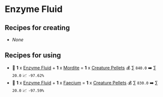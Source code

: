 # Enzyme Fluid

## Recipes for creating

* _None_


## Recipes for using

* 🍳 **1** x [Enzyme Fluid](<Enzyme Fluid.md>) + **1** x [Mordite](<Mordite.md>) = **1** x [Creature Pellets](<Creature Pellets.md>) 💰 ∑ `840.0` ➡️ ∑ `20.0` 📈 `-97.62%`
* 🍳 **1** x [Enzyme Fluid](<Enzyme Fluid.md>) + **1** x [Faecium](<Faecium.md>) = **1** x [Creature Pellets](<Creature Pellets.md>) 💰 ∑ `830.0` ➡️ ∑ `20.0` 📈 `-97.59%`

